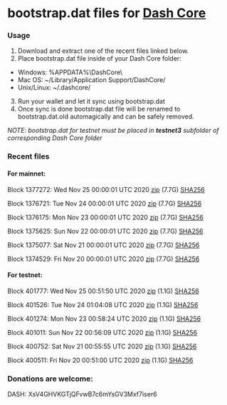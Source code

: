 # bootstrap.dat files for [Dash Core](https://github.com/dashpay/dash)

### Usage

1. Download and extract one of the recent files linked below.
2. Place bootstrap.dat file inside of your Dash Core folder:
 - Windows: %APPDATA%\DashCore\
 - Mac OS: ~/Library/Application Support/DashCore/
 - Unix/Linux: ~/.dashcore/
3. Run your wallet and let it sync using bootstrap.dat
4. Once sync is done bootstrap.dat file will be renamed to bootstrap.dat.old automagically and can be safely removed.

_NOTE: bootstrap.dat for testnet must be placed in **testnet3** subfolder of corresponding Dash Core folder_

### Recent files

#### For mainnet:

Block 1377272: Wed Nov 25 00:00:01 UTC 2020 [zip](https://dash-bootstrap.ams3.digitaloceanspaces.com/mainnet/2020-11-25/bootstrap.dat.zip) (7.7G) [SHA256](https://dash-bootstrap.ams3.digitaloceanspaces.com/mainnet/2020-11-25/sha256.txt)

Block 1376721: Tue Nov 24 00:00:01 UTC 2020 [zip](https://dash-bootstrap.ams3.digitaloceanspaces.com/mainnet/2020-11-24/bootstrap.dat.zip) (7.7G) [SHA256](https://dash-bootstrap.ams3.digitaloceanspaces.com/mainnet/2020-11-24/sha256.txt)

Block 1376175: Mon Nov 23 00:00:01 UTC 2020 [zip](https://dash-bootstrap.ams3.digitaloceanspaces.com/mainnet/2020-11-23/bootstrap.dat.zip) (7.7G) [SHA256](https://dash-bootstrap.ams3.digitaloceanspaces.com/mainnet/2020-11-23/sha256.txt)

Block 1375625: Sun Nov 22 00:00:01 UTC 2020 [zip](https://dash-bootstrap.ams3.digitaloceanspaces.com/mainnet/2020-11-22/bootstrap.dat.zip) (7.7G) [SHA256](https://dash-bootstrap.ams3.digitaloceanspaces.com/mainnet/2020-11-22/sha256.txt)

Block 1375077: Sat Nov 21 00:00:01 UTC 2020 [zip](https://dash-bootstrap.ams3.digitaloceanspaces.com/mainnet/2020-11-21/bootstrap.dat.zip) (7.7G) [SHA256](https://dash-bootstrap.ams3.digitaloceanspaces.com/mainnet/2020-11-21/sha256.txt)

Block 1374529: Fri Nov 20 00:00:01 UTC 2020 [zip](https://dash-bootstrap.ams3.digitaloceanspaces.com/mainnet/2020-11-20/bootstrap.dat.zip) (7.7G) [SHA256](https://dash-bootstrap.ams3.digitaloceanspaces.com/mainnet/2020-11-20/sha256.txt)


#### For testnet:

Block 401777: Wed Nov 25 00:51:50 UTC 2020 [zip](https://dash-bootstrap.ams3.digitaloceanspaces.com/testnet/2020-11-25/bootstrap.dat.zip) (1.1G) [SHA256](https://dash-bootstrap.ams3.digitaloceanspaces.com/testnet/2020-11-25/sha256.txt)

Block 401526: Tue Nov 24 01:04:08 UTC 2020 [zip](https://dash-bootstrap.ams3.digitaloceanspaces.com/testnet/2020-11-24/bootstrap.dat.zip) (1.1G) [SHA256](https://dash-bootstrap.ams3.digitaloceanspaces.com/testnet/2020-11-24/sha256.txt)

Block 401274: Mon Nov 23 00:58:24 UTC 2020 [zip](https://dash-bootstrap.ams3.digitaloceanspaces.com/testnet/2020-11-23/bootstrap.dat.zip) (1.1G) [SHA256](https://dash-bootstrap.ams3.digitaloceanspaces.com/testnet/2020-11-23/sha256.txt)

Block 401011: Sun Nov 22 00:56:09 UTC 2020 [zip](https://dash-bootstrap.ams3.digitaloceanspaces.com/testnet/2020-11-22/bootstrap.dat.zip) (1.1G) [SHA256](https://dash-bootstrap.ams3.digitaloceanspaces.com/testnet/2020-11-22/sha256.txt)

Block 400752: Sat Nov 21 00:55:55 UTC 2020 [zip](https://dash-bootstrap.ams3.digitaloceanspaces.com/testnet/2020-11-21/bootstrap.dat.zip) (1.1G) [SHA256](https://dash-bootstrap.ams3.digitaloceanspaces.com/testnet/2020-11-21/sha256.txt)

Block 400511: Fri Nov 20 00:51:00 UTC 2020 [zip](https://dash-bootstrap.ams3.digitaloceanspaces.com/testnet/2020-11-20/bootstrap.dat.zip) (1.1G) [SHA256](https://dash-bootstrap.ams3.digitaloceanspaces.com/testnet/2020-11-20/sha256.txt)


### Donations are welcome:

DASH: XsV4GHVKGTjQFvwB7c6mYsGV3Mxf7iser6
